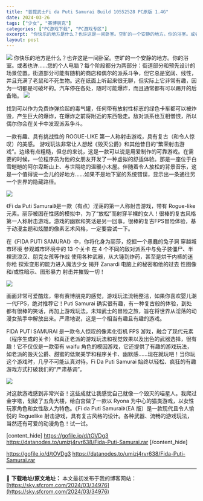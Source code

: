 ```yaml
---
title: "普提武士Fi da Puti Samurai Build 10552528 PC原版 1.4G"
date: 2024-03-26
tags: ["少女", "赛博朋克"]
categories: ["PC游戏下载", "PC游戏专区"]
excerpt: "你快乐的地方是什么？也许这是一间卧室。空旷的一个安静的地方。你的浴室。或者也许……您的个人电脑？每个阶段都分为两部分：街道部分和预先设计的场景位置。街道部分可能有随机的商店和偶尔的派系斗争，但它总是宽阔、线性，并且充满了老鼠和不死生物。这在纸面上听起来很无聊，但实际上它非常有趣，因为一切都是可破坏的&hellip;"
layout: post
---
```


<img class="aligncenter" src="https://sky.sfcrom.com/wp-content/uploads/2024/03/20240329094453-395dd.jpeg" />
你快乐的地方是什么？也许这是一间卧室。空旷的一个安静的地方。你的浴室。或者也许……您的个人电脑？每个阶段都分为两部分：街道部分和预先设计的场景位置。街道部分可能有随机的商店和偶尔的派系斗争，但它总是宽阔、线性，并且充满了老鼠和不死生物。这在纸面上听起来很无聊，但实际上它非常有趣，因为一切都是可破坏的。汽车停在各处，随时可能爆炸，而且通常都有可以踢开的后备箱。

<img src="https://sky.sfcrom.com/wp-content/uploads/2024/03/20240329094455-89a55.jpeg" />

找到可以作为免费炸弹捡起的毒气罐，任何带有放射性标志的绿色卡车都可以被炸毁，产生巨大的爆炸，在爆炸之前将附近的东西吸走。敌对派系也互相憎恨，所以偶尔你会在关卡中发现派系争斗。

一款有趣、具有挑战性的 ROGUE-LIKE 第一人称射击游戏，具有复古（和令人惊叹）的美感。
游戏玩法非常让人想起《毁灭公爵》和其他昔日的“繁荣射击游戏”。边缘有点粗糙，但总的来说，这是一款可以说是用爱制作的可靠游戏。在需要的时候，一位程序员为他的女朋友开发了一种虚拟的舒适体验。那是一座位于白雪皑皑的阿尔卑斯山上、与世隔绝的温暖小木屋。伴随着令人放松的背景音乐，这是一个值得说一会儿的好地方……如果不是地下室的系统错误，显示出一条通往另一个世界的隐藏路径。

<img src="https://sky.sfcrom.com/wp-content/uploads/2024/03/20240329094456-6e8b4.jpeg" />

《Fi da Puti Samurai》是一款（有点）淫荡的第一人称射击游戏，带有 Rogue-like 元素。丽莎被困在性感的模拟中，为了“放松”而射穿半裸的女人！很棒的复古风格第一人称射击游戏。游戏的幽默和笑话是另一回事。很棒的复古FPS冒险体验，基于动漫主题和炫酷的像素艺术风格，一定要尝试一下。

在《FIDA PUTI SAMURAI》中，你将化身为丽莎，挖掘一个愚蠢的兔子洞
穿越城市环境 参观城市环境中的 13 个关卡 在 4 个不同的敌对派系中与兔子装僵尸、半裸流浪汉、朋克女孩等作战 使用各种武器，从大锤到炸药，甚至是烘干内裤的迷你枪 探索变形的能力进入魔法少女 揭开 Zanardi 电脑上的秘密和他的过去 性图像和/或性暗示、图形暴力 射击并摧毁一切！

<img src="https://sky.sfcrom.com/wp-content/uploads/2024/03/20240329094501-1959e.jpeg" />

画面非常可爱酷炫，带有赛博朋克的感觉，游戏玩法流畅整洁，如果你喜欢婴儿潮一代FPS，绝对推荐它！Puti Samurai 确实很有趣，有一种复古般的体验，到处都有很棒的笑话，再加上游戏玩法。未知武士的冒险之旅，旨在将世界从淫荡的动漫女孩手中解放出来。严肃地说，这是一个相当有趣且有趣的游戏。

FIDA PUTI SAMURAI 是一款令人惊叹的像素化街机 FPS 游戏，融合了现代元素
（程序生成的关卡）和真正老派的游戏玩法和视觉效果以及出色的武器选择，很有趣！它不仅仅是一款带有 waifu 角色的模因游戏，它还提供了有趣的游戏玩法，如老派的毁灭公爵、甜蜜的低聚美学和程序关卡、幽默感……现在就玩吧！当你玩这个游戏时，几乎不可能认真对待。Fi Da Puti Samurai 始终以轻松、疯狂的有趣游戏方式打破我们的“严肃基调”。

<img src="https://sky.sfcrom.com/wp-content/uploads/2024/03/20240329094504-6a2a2.jpeg" />

对这款游戏感到非常兴奋！这些成就让我感觉自己就像一个毁灭的喵星人。我爬过金字塔，划破了五角大楼，给白宫做了一款以 Ryona 为中心的猫类游戏，以女性玩家角色和女性敌人为特色。《Fi da Puti Samurai》（EA 版）是一款现代且令人愉悦的 Roguelike 射击游戏，具有复古风格的设计。各种武器、流畅的游戏玩法，当然还有可爱的动漫角色！试一试。

[content_hide]
https://gofile.io/d/tOVDg3
https://datanodes.to/umizj4rvr638/Fida-Puti-Samurai.rar
[/content_hide]

<!--wechatfans start-->
https://gofile.io/d/tOVDg3
https://datanodes.to/umizj4rvr638/Fida-Puti-Samurai.rar
<!--wechatfans end-->

---
📖 **下载地址/原文地址：** 本文最初发布于我的博客网站：[https://sky.sfcrom.com/2024/03/34976](https://sky.sfcrom.com/2024/03/34976)

